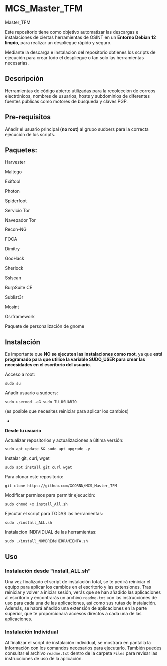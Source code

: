 # MCS_Master_TFM
Master_TFM

Este repositorio tiene como objetivo automatizar las descargas e instalaciones de ciertas herramientas de OSINT en un **Entorno Debian 12 limpio**, para realizar un despliegue rápido y seguro.

Mediante la descarga e instalación del repositorio obtienes los scripts de ejecución para crear todo el despliegue o tan solo las herramientas necesarias.

## Descripción
Herramientas de código abierto utilizadas para la recolección de correos electrónicos, nombres de usuarios, hosts y subdominios de diferentes fuentes públicas como motores de búsqueda y claves PGP.

## Pre-requisitos

Añadir el usuario principal **(no root)** al grupo sudoers para la correcta ejecución de los scripts.

## Paquetes:

Harvester

Maltego

Exiftool

Photon

Spiderfoot

Servicio Tor

Navegador Tor

Recon-NG

FOCA

Dimitry

GooHack

Sherlock

Sslscan

BurpSuite CE

Sublist3r

Mosint

Osrframework

Paquete de personalización de gnome

## Instalación

Es importante que **NO se ejecuten las instalaciones como root**, ya que **está programado para que utilice la variable SUDO_USER para crear las necesidades en el escritorio del usuario**.


Acceso a root:

    sudo su

Añadir usuario a sudoers:

    sudo usermod -aG sudo TU_USUARIO

(es posible que necesites reiniciar para aplicar los cambios)

-

**Desde tu usuario**

Actualizar repositorios y actualizaciones a última versión:

    sudo apt update && sudo apt upgrade -y

Instalar git, curl, wget

    sudo apt install git curl wget

Para clonar este repositorio:

    git clone https://github.com/XCORNN/MCS_Master_TFM

Modificar permisos para permitir ejecución:

    sudo chmod +x install_All.sh

Ejecutar el script para TODAS las herramientas: 

    sudo ./install_ALL.sh

Instalacion INDIVIDUAL de las herramientas: 
    
    sudo ./install_NOMBREdeHERRAMIENTA.sh

## Uso

### Instalación desde "install_ALL.sh"

Una vez finalizado el script de instalación total, se te pedirá reiniciar el equipo para aplicar los cambios en el escritorio y las extensiones. Tras reiniciar y volver a iniciar sesión, verás que se han añadido las aplicaciones al escritorio y encontrarás un archivo `readme.txt` con las instrucciones de uso para cada una de las aplicaciones, así como sus rutas de instalación. Además, se habrá añadido una extensión de aplicaciones en la parte superior, que te proporcionará accesos directos a cada una de las aplicaciones.

### Instalación Individual

Al finalizar el script de instalación individual, se mostrará en pantalla la información con los comandos necesarios para ejecutarlo. También puedes consultar el archivo `readme.txt` dentro de la carpeta `Files` para revisar las instrucciones de uso de la aplicación.

